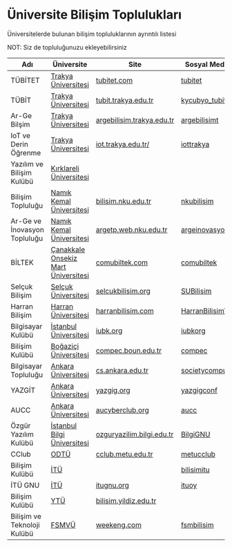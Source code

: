 # Üniversite Bilişim Toplulukları
Üniversitelerde bulunan bilişim topluluklarının ayrıntılı listesi

NOT: Siz de topluluğunuzu ekleyebilirsiniz

| Adı           | Üniversite           | Site          | Sosyal Medya   | Github  |
| ------------- |-------------| -------------|----------------------|----------------------|
| TÜBİTET  | [Trakya Üniversitesi](http://trakya.edu.tr)  |[tubitet.com](http://tubitet.com)  | [tubitet](http://twitter.com/tubitet) | 
| TÜBİT  | [Trakya Üniversitesi](http://trakya.edu.tr)  |[tubit.trakya.edu.tr](http://tubit.trakya.edu.tr)  | [kycubyo_tubit](http://twitter.com/kycubyo_tubit) |
| Ar-Ge Bilşim  | [Trakya Üniversitesi](http://trakya.edu.tr)  |[argebilisim.trakya.edu.tr](https://argebilisim.trakya.edu.tr/)  | [argebilisimt](https://twitter.com/argebilisimt) |
| IoT ve Derin Öğrenme  | [Trakya Üniversitesi](http://trakya.edu.tr)  |[iot.trakya.edu.tr/](https://iot.trakya.edu.tr/)  | [iottrakya](https://twitter.com/iottrakya) |
| Yazılım ve Bilişim Kulübü  | [Kırklareli Üniversitesi](http://klu.edu.tr)  |  |  |
| Bilişim Topluluğu  | [Namık Kemal Üniversitesi](http://nku.edu.tr)  |[bilisim.nku.edu.tr](https://bilisim.web.nku.edu.tr/)  | [nkubilisim](https://www.facebook.com/nkubilisim/) |
| Ar-Ge ve İnovasyon Topluluğu  | [Namık Kemal Üniversitesi](http://nku.edu.tr)  |[argetp.web.nku.edu.tr](http://argetp.web.nku.edu.tr/)  | [argeinovasyonku](https://twitter.com/argeinovasyonku/) |
| BİLTEK  | [Çanakkale Onsekiz Mart Üniversitesi](http://comu.edu.tr)  |[comubiltek.com](http://comubiltek.com/)  | [comubiltek](https://twitter.com/comubiltek/) |
| Selçuk Bilişim  | [Selçuk Üniversitesi](http://selcuk.edu.tr)  |[selcukbilisim.org](http://selcukbilisim.org/)  | [SUBilisim](http://twitter.com/SUBilisim/) |
| Harran Bilişim  | [Harran Üniversitesi](http://harran.edu.tr)  |[harranbilisim.com](https://harranbilisim.com/)  | [HarranBilisimT](https://twitter.com/HarranBilisimT/) |
| Bilgisayar Kulübü  | [İstanbul Üniversitesi](http://istanbul.edu.tr)  |[iubk.org](https://iubk.org/)  | [iubkorg](https://twitter.com/iubkorg/) |
| Bilişim Kulübü  | [Boğaziçi Üniversitesi](http://boun.edu.tr)  |[compec.boun.edu.tr](http://compec.boun.edu.tr/site/)  | [compec](https://twitter.com/compec/) |
| Bilgisayar Topluluğu  | [Ankara Üniversitesi](http://ankara.edu.tr)  |[cs.ankara.edu.tr](http://cs.ankara.edu.tr/)  | [societycomputer](http://twitter.com/societycomputer/) |
| YAZGİT  | [Ankara Üniversitesi](http://ankara.edu.tr)  |[yazgig.org](http://yazgig.org/)  | [yazgigconf](https://twitter.com/yazgigconf) |
| AUCC  | [Ankara Üniversitesi](http://ankara.edu.tr)  |[aucyberclub.org](https://www.aucyberclub.org)  | [aucc](https://twitter.com/_aucc) | [aucyberclub](https://github.com/aucyberclub)
| Özgür Yazılım Kulübü  | [İstanbul Bilgi Üniversitesi](http://bilgi.edu.tr)  |[ozguryazilim.bilgi.edu.tr](https://ozguryazilim.bilgi.edu.tr)  | [BilgiGNU](https://twitter.com/BilgiGNU) | 
| CClub  | [ODTÜ](http://metu.edu.tr)  |[cclub.metu.edu.tr](http://cclub.metu.edu.tr)  | [metucclub](https://twitter.com/metucclub) | 
| Bilişim Kulübü  | [İTÜ](http://itu.edu.tr)  |  | [bilisimitu](https://twitter.com/bilisimitu) | 
| İTÜ GNU  | [İTÜ](http://itu.edu.tr)  |[itugnu.org](https://itugnu.org/)  | [ituoy](https://twitter.com/ituoy) | [itugnu](https://github.com/itugnu)
| Bilişim Kulübü | [YTÜ](http://yildiz.edu.tr) | [bilisim.yildiz.edu.tr](https://bilisim.yildiz.edu.tr) | 
| Bilişim ve Teknoloji Kulübü | [FSMVÜ](http://www.fatihsultan.edu.tr) | [weekeng.com](http://weekeng.com) | [fsmbilisim](https://twitter.com/fsmbilisim)
